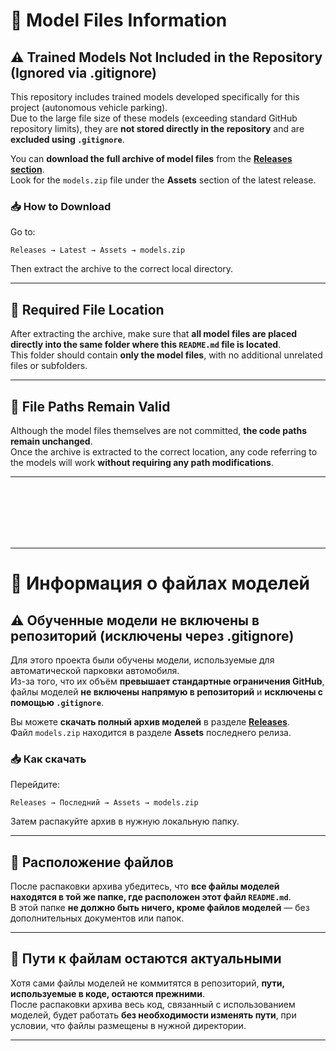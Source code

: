 # 📂 Model Files Information

## ⚠️ Trained Models Not Included in the Repository (Ignored via .gitignore)

This repository includes trained models developed specifically for this project (autonomous vehicle parking).  
Due to the large file size of these models (exceeding standard GitHub repository limits), they are **not stored directly in the repository** and are **excluded using `.gitignore`**.

You can **download the full archive of model files** from the **[Releases section](https://github.com/TheAndreyZakharov/Russian-Automotive-Assistance-System/releases)**.  
Look for the `models.zip` file under the **Assets** section of the latest release.

### 📥 How to Download
Go to:

```
Releases → Latest → Assets → models.zip
```

Then extract the archive to the correct local directory.

---

## 📁 Required File Location

After extracting the archive, make sure that **all model files are placed directly into the same folder where this `README.md` file is located**.  
This folder should contain **only the model files**, with no additional unrelated files or subfolders.

---

## 🔧 File Paths Remain Valid

Although the model files themselves are not committed, **the code paths remain unchanged**.  
Once the archive is extracted to the correct location, any code referring to the models will work **without requiring any path modifications**.

---

<br><br><br><br><br>

---

# 📂 Информация о файлах моделей

## ⚠️ Обученные модели не включены в репозиторий (исключены через .gitignore)

Для этого проекта были обучены модели, используемые для автоматической парковки автомобиля.  
Из-за того, что их объём **превышает стандартные ограничения GitHub**, файлы моделей **не включены напрямую в репозиторий** и **исключены с помощью `.gitignore`**.

Вы можете **скачать полный архив моделей** в разделе **[Releases](https://github.com/TheAndreyZakharov/Russian-Automotive-Assistance-System/releases)**.  
Файл `models.zip` находится в разделе **Assets** последнего релиза.

### 📥 Как скачать
Перейдите:

```
Releases → Последний → Assets → models.zip
```

Затем распакуйте архив в нужную локальную папку.

---

## 📁 Расположение файлов

После распаковки архива убедитесь, что **все файлы моделей находятся в той же папке, где расположен этот файл `README.md`**.  
В этой папке **не должно быть ничего, кроме файлов моделей** — без дополнительных документов или папок.

---

## 🔧 Пути к файлам остаются актуальными

Хотя сами файлы моделей не коммитятся в репозиторий, **пути, используемые в коде, остаются прежними**.  
После распаковки архива весь код, связанный с использованием моделей, будет работать **без необходимости изменять пути**, при условии, что файлы размещены в нужной директории.

---
